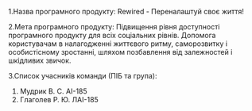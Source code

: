 1.Назва програмного продукту: Rewired - Переналаштуй своє життя!

2.Мета програмного продукту: Підвищення рівня доступності програмного продукту для всіх соціальних рівнів. Допомога користувачам в налагодженні життєвого ритму, саморозвитку і особистісному зростанні, шляхом позбавлення від залежностей і шкідливих звичок.

3.Список учасників команди (ПІБ та група):
1) Мудрик В. С. AI-185
2) Глаголев Р. Ю. ЛAI-185

